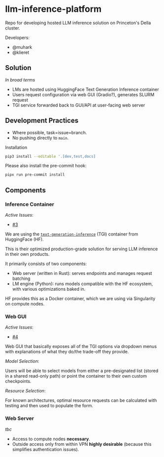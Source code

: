 # llm-inference-platform

Repo for developing hosted LLM inference solution on Princeton's Della cluster.

Developers:

- @muhark
- @klieret

## Solution

_In broad terms_

- LMs are hosted using HuggingFace Text Generation Inference container
- Users request configuration via web GUI (Gradio?), generates SLURM request
- TGI service forwarded back to GUI/API at user-facing web server

## Development Practices

- Where possible, task=issue=branch.
- No pushing directly to `main`.

Installation

```bash
pip3 install --editable '.[dev,test,docs]
```

Please also install the pre-commit hook:

```bash
pipx run pre-commit install
```

## Components

### Inference Container

_Active Issues_:

- [#3](https://github.com/princeton-ddss/llm-inference-platform/issues/3)

We are using the
[`text-generation-inference`](https://github.com/huggingface/text-generation-inference)
(TGI) container from HuggingFace (HF).

This is their optimized production-grade solution for serving LLM inference in
their own products.

It primarily consists of two components:

- Web server (written in Rust): serves endpoints and manages request batching
- LM engine (Python): runs models compatible with the HF ecosystem, with various
  optimizations baked in.

HF provides this as a Docker container, which we are using via Singularity on
compute nodes.

### Web GUI

_Active Issues_:

- [#4](https://github.com/princeton-ddss/llm-inference-platform/issues/4)

Web GUI that basically exposes all of the TGI options via dropdown menus with
explanations of what they do/the trade-off they provide.

_Model Selection_:

Users will be able to select models from either a pre-designated list (stored in
a shared read-only path) or point the container to their own custom checkpoints.

_Resource Selection_:

For known architectures, optimal resource requests can be calculated with
testing and then used to populate the form.

### Web Server

_tbc_

- Access to compute nodes **necessary**.
- Outside access only from within VPN **highly desirable** (because this
  simplifies authentication issues).
